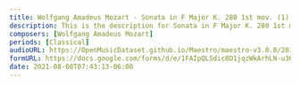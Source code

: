 ```yaml
---
title: Wolfgang Amadeus Mozart - Sonata in F Major K. 280 1st mov. (1)
description: This is the description for Sonata in F Major K. 280 1st mov. by Wolfgang Amadeus Mozart
composers: [Wolfgang Amadeus Mozart]
periods: [Classical]
audioURL: https://OpenMusicDataset.github.io/Maestro/maestro-v3.0.0/2013/ORIG-MIDI_03_7_6_13_Group__MID--AUDIO_09_R1_2013_wav--3.midi
formURL: https://docs.google.com/forms/d/e/1FAIpQLSdic8D1jqzWkArhLN-u36RMZp2tG7xu7k3DMCltQUh82EXT8Q/viewform
date: 2021-08-08T07:43:13-06:00
---
```

